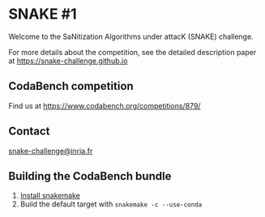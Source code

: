 # SNAKE #1

Welcome to the SaNitization Algorithms under attacK (SNAKE) challenge.

For more details about the competition, see the detailed description paper at https://snake-challenge.github.io

## CodaBench competition

Find us at https://www.codabench.org/competitions/879/

## Contact

snake-challenge@inria.fr

## Building the CodaBench bundle

1. [Install snakemake](https://snakemake.readthedocs.io/en/stable/getting_started/installation.html)
2. Build the default target with `snakemake -c --use-conda`
